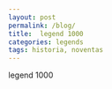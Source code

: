 ```yaml
---
layout: post
permalink: /blog/
title:  legend 1000
categories: legends
tags: historia, noventas
---
```

 
 
legend 1000
